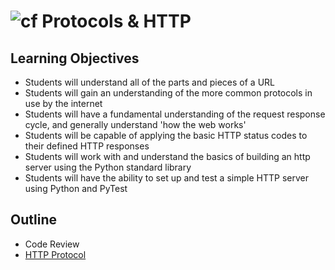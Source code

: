 # ![cf](http://i.imgur.com/7v5ASc8.png) Protocols & HTTP

## Learning Objectives

- Students will understand all of the parts and pieces of a URL
- Students will gain an understanding of the more common protocols in use by the internet
- Students will have a fundamental understanding of the request response cycle, and generally understand 'how the web works'
- Students will be capable of applying the basic HTTP status codes to their defined HTTP responses
- Students will work with and understand the basics of building an http server using the Python standard library
- Students will have the ability to set up and test a simple HTTP server using Python and PyTest

## Outline

- Code Review
- [HTTP Protocol]

<!-- links -->
[HTTP Protocol]: ./notes/http.md
